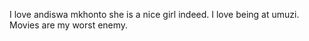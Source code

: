I love andiswa mkhonto she is a nice girl indeed.
I love being at umuzi.
Movies are my worst enemy.
